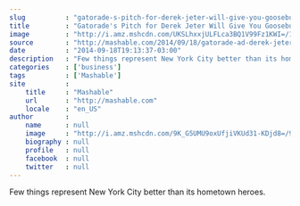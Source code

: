 ```yaml
---
slug          : "gatorade-s-pitch-for-derek-jeter-will-give-you-goosebumps"
title         : "Gatorade's Pitch for Derek Jeter Will Give You Goosebumps"
image         : "http://i.amz.mshcdn.com/UKSLhxxjULFLca3BQ1V99Fz1KWI=/1200x627/2014%2F09%2F18%2F27%2Fjeter.c7fb5.jpg"
source        : "http://mashable.com/2014/09/18/gatorade-ad-derek-jeter/"
date          : "2014-09-18T19:13:37-03:00"
description   : "Few things represent New York City better than its hometown heroes."
categories    : ['business']
tags          : ['Mashable']
site          :
    title     : "Mashable"
    url       : "http://mashable.com"
    locale    : "en_US"
author        :
    name      : null
    image     : "http://i.amz.mshcdn.com/9K_G5UMU9oxUfjiVKUd31-KDjd8=/90x90/2016%2F09%2F16%2F32%2Fhttpsd2mhye01h4nj2n.cloudfront.netmediaZgkyMDE2LzA0.fbd93.jpg"
    biography : null
    profile   : null
    facebook  : null
    twitter   : null
---
```


Few things represent New York City better than its hometown heroes.
